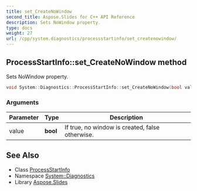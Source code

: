 ```yaml
---
title: set_CreateNoWindow
second_title: Aspose.Slides for C++ API Reference
description: Sets NoWindow property.
type: docs
weight: 27
url: /cpp/system.diagnostics/processstartinfo/set_createnowindow/
---
```

## ProcessStartInfo::set_CreateNoWindow method


Sets NoWindow property.

```cpp
void System::Diagnostics::ProcessStartInfo::set_CreateNoWindow(bool value)
```


### Arguments

| Parameter | Type | Description |
| --- | --- | --- |
| value | **bool** | If true, no window is created, false otherwise. |

## See Also

* Class [ProcessStartInfo](../)
* Namespace [System::Diagnostics](../../)
* Library [Aspose.Slides](../../../)
